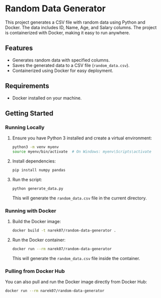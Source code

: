 # Random Data Generator

This project generates a CSV file with random data using Python and Docker. The data includes ID, Name, Age, and Salary columns. The project is containerized with Docker, making it easy to run anywhere.

## Features

- Generates random data with specified columns.
- Saves the generated data to a CSV file (`random_data.csv`).
- Containerized using Docker for easy deployment.

## Requirements

- Docker installed on your machine.

## Getting Started

### Running Locally

1. Ensure you have Python 3 installed and create a virtual environment:

    ```bash
    python3 -m venv myenv
    source myenv/bin/activate  # On Windows: myenv\Scripts\activate
    ```

2. Install dependencies:

    ```bash
    pip install numpy pandas
    ```

3. Run the script:

    ```bash
    python generate_data.py
    ```

    This will generate the `random_data.csv` file in the current directory.

### Running with Docker

1. Build the Docker image:

    ```bash
    docker build -t narek07/random-data-generator .
    ```

2. Run the Docker container:

    ```bash
    docker run --rm narek07/random-data-generator
    ```

    This will generate the `random_data.csv` file inside the container.

### Pulling from Docker Hub

You can also pull and run the Docker image directly from Docker Hub:

```bash
docker run --rm narek07/random-data-generator

